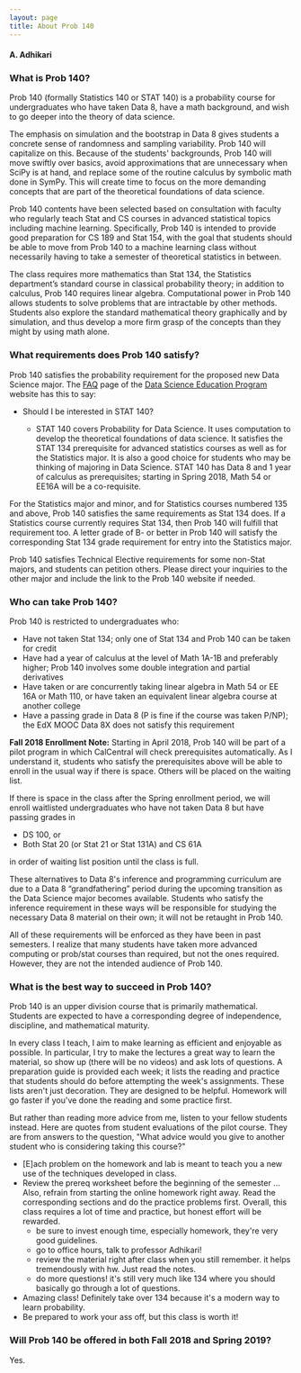 ```yaml
---
layout: page
title: About Prob 140
---
```


#### A. Adhikari ####

### What is Prob 140? ###

Prob 140 (formally Statistics 140 or STAT 140)  is a probability course for undergraduates who have taken Data 8, have a math background, and wish to go deeper into the theory of data science.

The emphasis on simulation and the bootstrap in Data 8 gives students a concrete sense of randomness and sampling variability. Prob 140 will capitalize on this. Because of the students' backgrounds, Prob 140 will move swiftly over basics, avoid approximations that are unnecessary when SciPy is at hand, and replace some of the routine calculus by symbolic math done in SymPy. This will create time to focus on the more demanding concepts that are part of the theoretical foundations of data science.

Prob 140 contents have been selected based on consultation with faculty who regularly teach Stat and CS courses in advanced statistical topics including machine learning. Specifically, Prob 140 is intended to provide good preparation for CS 189 and Stat 154, with the goal that students should be able to move from Prob 140 to a machine learning class without necessarily having to take a semester of theoretical statistics in between.

The class requires more mathematics than Stat 134, the Statistics department’s standard course in classical probability theory; in addition to calculus, Prob 140 requires linear algebra. Computational power in Prob 140 allows students to solve problems that are intractable by other methods. Students also explore the standard mathematical theory graphically and by simulation, and thus develop a more firm grasp of the concepts than they might by using math alone.

### What requirements does Prob 140 satisfy? ###

Prob 140 satisfies the probability requirement for the proposed new Data Science major. The [FAQ](https://data.berkeley.edu/education/faqs) page of the [Data Science Education Program](https://data.berkeley.edu/education) website has this to say:

- Should I be interested in STAT 140?

    - STAT 140 covers Probability for Data Science. It uses computation to develop the theoretical foundations of data science. It satisfies the STAT 134 prerequisite for advanced statistics courses as well as for the Statistics major. It is also a good choice for students who may be thinking of majoring in Data Science. STAT 140 has Data 8 and 1 year of calculus as prerequisites; starting in Spring 2018, Math 54 or EE16A will be a co-requisite.

For the Statistics major and minor, and for Statistics courses numbered 135 and above, Prob 140 satisfies the same requirements as Stat 134 does. If a Statistics course currently requires Stat 134, then Prob 140 will fulfill that requirement too. A letter grade of B- or better in Prob 140 will satisfy the corresponding Stat 134 grade requirement for entry into the Statistics major.

Prob 140 satisfies Technical Elective requirements for some non-Stat majors, and students can petition others. Please direct your inquiries to the other major and include the link to the Prob 140 website if needed.

### Who can take Prob 140? ###

Prob 140 is restricted to undergraduates who:

- Have not taken Stat 134; only one of Stat 134 and Prob 140 can be taken for credit
- Have had a year of calculus at the level of Math 1A-1B and preferably higher; Prob 140 involves some double integration and partial derivatives
- Have taken or are concurrently taking linear algebra in Math 54 or EE 16A or Math 110, or have taken an equivalent linear algebra course at another college
- Have a passing grade in Data 8 (P is fine if the course was taken P/NP); the EdX MOOC Data 8X does not satisfy this requirement

**Fall 2018 Enrollment Note:** Starting in April 2018, Prob 140 will be part of a pilot program in which CalCentral will check prerequisites automatically. As I understand it, students who satisfy the prerequisites above will be able to enroll in the usual way if there is space. Others will be placed on the waiting list.

If there is space in the class after the Spring enrollment period, we will enroll waitlisted undergraduates who have not taken Data 8 but have passing grades in
- DS 100, or
- Both Stat 20 (or Stat 21 or Stat 131A) and CS 61A

in order of waiting list position until the class is full.

These alternatives to Data 8's inference and programming curriculum are due to a Data 8 “grandfathering” period during the upcoming transition as the Data Science major becomes available.  Students who satisfy the inference requirement in these ways will be responsible for studying the necessary Data 8 material on their own; it will not be retaught in Prob 140.

All of these requirements will be enforced as they have been in past semesters. I realize that many students have taken more advanced computing or prob/stat courses than required, but not the ones required. However, they are not the intended audience of Prob 140.

### What is the best way to succeed in Prob 140? ###

Prob 140 is an upper division course that is primarily mathematical. Students are expected to have a corresponding degree of independence, discipline, and mathematical maturity.

In every class I teach, I aim to make learning as efficient and enjoyable as possible. In particular, I try to make the lectures a great way to learn the material, so show up (there will be no videos) and ask lots of questions. A preparation guide is provided each week; it lists the reading and practice that students should do before attempting the week's assignments. These lists aren't just decoration. They are designed to be helpful. Homework will go faster if you've done the reading and some practice first.

But rather than reading more advice from me, listen to your fellow students instead. Here are quotes from student evaluations of the pilot course. They are from answers to the question, "What advice would you give to another student who is considering taking this course?"
- [E]ach problem on the homework and lab is meant to teach you a new use of the techniques developed in class.
- Review the prereq worksheet before the beginning of the semester ... Also, refrain from starting the online homework right away. Read the corresponding sections and do the practice problems first. Overall, this class requires a lot of time and practice, but honest effort will be rewarded.
    - be sure to invest enough time, especially homework, they're very good guidelines.
    - go to office hours, talk to professor Adhikari!
    - review the material right after class when you still remember. it helps tremendously with hw. Just read the notes.
    - do more questions! it's still very much like 134 where you should basically go through a lot of questions.
- Amazing class! Definitely take over 134 because it's a modern way to learn probability.
- Be prepared to work your ass off, but this class is worth it!

### Will Prob 140 be offered in both Fall 2018 and Spring 2019? ###
Yes.
